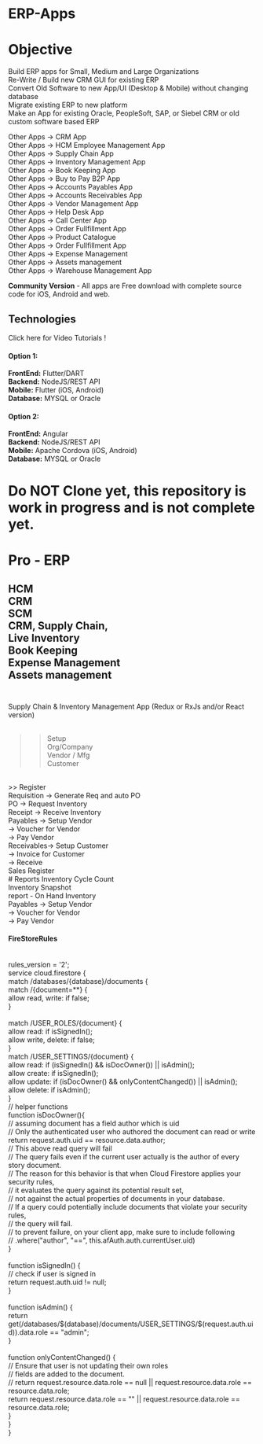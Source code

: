 # ERP-Apps
# Objective
Build ERP apps for Small, Medium and Large Organizations<br/>
Re-Write / Build new CRM GUI for existing ERP<br/>
Convert Old Software to new App/UI (Desktop & Mobile) without changing database<br/>
Migrate existing ERP to new platform<br/>
Make an App for existing Oracle, PeopleSoft, SAP, or Siebel CRM or old custom software based ERP<br/>

Other Apps -> CRM App<br/>
Other Apps -> HCM Employee Management App<br/>
Other Apps -> Supply Chain App<br/>
Other Apps -> Inventory Management App<br/>
Other Apps -> Book Keeping App<br/>
Other Apps -> Buy to Pay B2P App<br/>
Other Apps -> Accounts Payables App<br/>
Other Apps -> Accounts Receivables App<br/>
Other Apps -> Vendor Management App<br/>
Other Apps -> Help Desk App<br/>
Other Apps -> Call Center App<br/>
Other Apps -> Order Fullfillment App<br/>
Other Apps -> Product Catalogue<br/>
Other Apps -> Order Fullfillment App<br/>
Other Apps -> Expense Management<br/>
Other Apps -> Assets management<br/>
Other Apps -> Warehouse Management App<br/>

<b>Community Version</b> - All apps are Free download with complete source code for iOS, Android and web.
## Technologies
Click here for Video Tutorials !
#### Option 1:
<b>FrontEnd:</b> Flutter/DART<br/>
<b>Backend:</b> NodeJS/REST API<br/>
<b>Mobile:</b> Flutter (iOS, Android)<br/>
<b>Database:</b> MYSQL or Oracle<br/>
#### Option 2:
<b>FrontEnd:</b> Angular<br/>
<b>Backend:</b> NodeJS/REST API<br/>
<b>Mobile:</b> Apache Cordova (iOS, Android)<br/>
<b>Database:</b> MYSQL or Oracle<br/>
# Do NOT Clone yet, this repository is work in progress and is not complete yet.

# Pro - ERP
HCM<br/>
CRM<br/>
SCM<br/>
CRM, Supply Chain,<br/>
Live Inventory<br/>
Book Keeping<br/>
Expense Management<br/>
Assets management<br/>
<br/>
--------------------
Supply Chain & Inventory Management App (Redux or RxJs and/or React version)<br/><br/>
>> Setup<br/>
Org/Company<br/>
Vendor / Mfg<br/>
Customer<br/>
<br/>
>> Register<br/>
Requisition -> Generate Req and auto PO<br/>
PO  -> Request Inventory<br/>
Receipt -> Receive Inventory<br/>
Payables -> Setup Vendor<br/>
        -> Voucher for Vendor<br/>
        -> Pay Vendor<br/>
Receivables-> Setup Customer<br/>
        -> Invoice for Customer<br/>
        -> Receive<br/>
Sales Register<br/>
# Reports
Inventory Cycle Count<br/>
Inventory Snapshot<br/>
report - On Hand Inventory<br/>
Payables -> Setup Vendor<br/>
        -> Voucher for Vendor<br/>
        -> Pay Vendor<br/>

<h4>FireStoreRules</h4>
<br/>
rules_version = '2';<br/>
service cloud.firestore {<br/>
  match /databases/{database}/documents {<br/>
    match /{document=**} {<br/>
      allow read, write: if false;<br/>
    }<br/>
    <br/>
  match /USER_ROLES/{document} {<br/>
   allow read: if isSignedIn();<br/>
   allow write, delete: if false;<br/>
   }<br/>
   match /USER_SETTINGS/{document} {<br/>
   allow read: if (isSignedIn() && isDocOwner()) || isAdmin();<br/>
   allow create: if isSignedIn();<br/>
   allow update: if (isDocOwner() && onlyContentChanged()) || isAdmin();<br/>
   allow delete: if isAdmin();<br/>
   }<br/>
  // helper functions<br/>
    function isDocOwner(){<br/>
    // assuming document has a field author which is uid<br/>
    // Only the authenticated user who authored the document can read or write<br/>
    	return request.auth.uid == resource.data.author;<br/>
      // This above read query will fail<br/>
    // The query fails even if the current user actually is the author of every story document.<br/>
    //  The reason for this behavior is that when Cloud Firestore applies your security rules, <br/>
    //  it evaluates the query against its potential result set,<br/>
    //   not against the actual properties of documents in your database. <br/>
    //   If a query could potentially include documents that violate your security rules, <br/>
    //   the query will fail.<br/>
    //   to prevent failure, on your client app, make sure to include following<br/>
    //   .where("author", "==", this.afAuth.auth.currentUser.uid)<br/>
    }<br/>
    <br/>
    function isSignedIn() {<br/>
    // check if user is signed in<br/>
          return request.auth.uid != null;<br/>
    }<br/>
    <br/>
    function isAdmin() {<br/>
    return get(/databases/$(database)/documents/USER_SETTINGS/$(request.auth.uid)).data.role == "admin";<br/>
    }<br/>
    <br/>
    function onlyContentChanged() {<br/>
          // Ensure that user is not updating their own roles<br/>
          // fields are added to the document.<br/>
            // return request.resource.data.role == null || request.resource.data.role == resource.data.role;<br/>
            return request.resource.data.role == "" || request.resource.data.role == resource.data.role;<br/>
    }<br/>
}<br/>
}<br/>